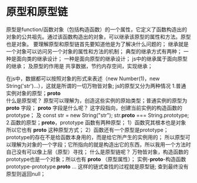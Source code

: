 # 原型和原型链
  原型是function/函数对象（包括构造函数）的一个属性，它定义了函数构造出的对象的公共祖先。通过该函数构造出的对象，可以继承该原型的属性和方法。原型也是对象。
  要理解原型和原型链首先要知道他是为了解决什么问题的；
  继承就是一个对象可以访问另一个对象的属性和方法的机制；
  典型的继承方式有两种；
    一种是面向类的继承设计；
    一种是面向原型的继承设计；
  js中的继承属于面向原型的继承； 
  及原型的作用是
    共享数据，节约内存空间，实现继承；
  
  在js中，数据都可以按照对象的形式来表述（new Number(1)，new String('str')...），这就是所谓的一切万物皆对象;
  js的原型又分为两种情况
    1.普通实例对象的原型；__proto__      
      什么是原型呢？
        原型可以理解为，创造这些实例的原始类型；普通实例的原型为 __proto__ 字段；
      __proto__ 字段是什么呢？
        这字段指向，创建当前实例的构造函数的prototype；
        及 const str = new String("str"); str.__proto__ === String.prototype;
    2.函数的原型；__proto__，prototype
      函数有两种原型；
      1）函数究其根本也是对象所以它也有 __proto__ 这种原型方式；
      2）函数还有一个原型是prototype；
        prototype的存在不是给函数本身用的，而是给它所产生的实例用的；
    所以原型可以理解为对象的一个字段；它所指向的就是构造出它的东西，所以我用一个方法时自己没有可以像上层（原型）寻找；
什么是原型链呢？
  万物皆对象，构造函数的prototype也是一个对象；所以也有 __proto__ （原型属性）；
  实例-__proto__-构造函数prototype-prototype.__proto__ ... 这样的链式查找的过程就是原型链;
  查到最终没有原型则返回null；

